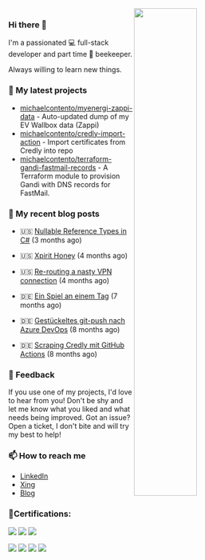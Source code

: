 <img align="right" src="https://github-readme-stats.vercel.app/api?username=michaelcontento&show_icons=true&count_private=true&hide_border=true" width="50%"/>
<h3 class="mt-n3">Hi there 👋</h3>

I'm a passionated 💻 full-stack developer and part time 🐝 beekeeper.

Always willing to learn new things.

### 🌱 My latest projects
- [michaelcontento/myenergi-zappi-data](https://github.com/michaelcontento/myenergi-zappi-data) - Auto-updated dump of my EV Wallbox data (Zappi)
- [michaelcontento/credly-import-action](https://github.com/michaelcontento/credly-import-action) - Import certificates from Credly into repo
- [michaelcontento/terraform-gandi-fastmail-records](https://github.com/michaelcontento/terraform-gandi-fastmail-records) - A Terraform module to provision Gandi with DNS records for FastMail.

### 📰 My recent blog posts


- 🇺🇸 [Nullable Reference Types in C#](https://www.michaelcontento.de/en/article/2023/03/20/nullable-reference-types-in-c/) (3 months ago)
- 🇺🇸 [Xpirit Honey](https://www.michaelcontento.de/en/article/2023/02/08/xpirit-honey/) (4 months ago)
- 🇺🇸 [Re-routing a nasty VPN connection](https://www.michaelcontento.de/en/article/2023/02/03/re-routing-a-nasty-vpn-connection/) (4 months ago)

- 🇩🇪 [Ein Spiel an einem Tag](https://www.michaelcontento.de/article/2022/11/30/ein-spiel-an-einem-tag/) (7 months ago)
- 🇩🇪 [Gestückeltes git-push nach Azure DevOps](https://www.michaelcontento.de/article/2022/10/20/gest%C3%BCckeltes-git-push-nach-azure-devops/) (8 months ago)
- 🇩🇪 [Scraping Credly mit GitHub Actions](https://www.michaelcontento.de/article/2022/10/19/scraping-credly-mit-github-actions/) (8 months ago)

### 💬 Feedback

If you use one of my projects, I'd love to hear from you! Don't be shy and let me know what you liked
and what needs being improved. Got an issue? Open a ticket, I don't bite and will try my best to help!

### 📫 How to reach me

- [LinkedIn](https://www.linkedin.com/in/michaelcontento/)
- [Xing](https://www.xing.com/profile/Michael_Contento)
- [Blog](https://www.michaelcontento.de/en)

### 🏅Certifications:

![](https://images.credly.com/size/150x150/images/50ac5cb1-f13a-4859-a480-a567f3bad4ca/image.png)
![](https://images.credly.com/size/150x150/images/2787e1d9-afd8-4226-8558-52a4d0fff528/image.png)
![](https://images.credly.com/size/150x150/images/9e11274d-1ac0-48c1-9d47-e72f16cd2e3d/image.png)

![](https://images.credly.com/size/150x150/images/fd6bb2af-2f05-4d9b-a23e-39f8e309a82d/image.png)
![](https://images.credly.com/size/150x150/images/c3ab66f8-5d59-4afa-a6c2-0ba30a1989ca/CERT-Expert-DevOps-Engineer-600x600.png)
![](https://images.credly.com/size/150x150/images/515fa1dc-ac4a-4f08-ac73-6fd9694124cb/image.png)
![](https://images.credly.com/size/150x150/images/336eebfc-0ac3-4553-9a67-b402f491f185/azure-administrator-associate-600x600.png)
